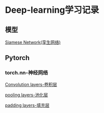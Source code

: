 # Deep-learning学习记录

## 模型

[Siamese Network(孪生网络)](modules/Siamese)

## Pytorch

### torch.nn-神经网络

[Convolution layers-卷积层](pytorch/nn/convolution-layers)

[pooling layers-池化层](pytorch/nn/pooling-layers)

[padding layers-填充层](pytorch/nn/padding-layers)